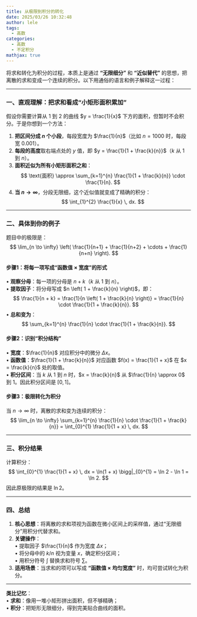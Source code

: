 ```yaml
---
title: 从极限到积分的转化
date: 2025/03/26 10:32:48
author: lele
tags:
  - 高数
categories:
  - 高数
  - 不定积分
mathjax: true
---
```

将求和转化为积分的过程，本质上是通过 **“无限细分”** 和 **“近似替代”** 的思想，把离散的求和变成一个连续的积分。以下用通俗的语言和例子解释这一过程：

---

### **一、直观理解：把求和看成“小矩形面积累加”**
假设你需要计算从 $1$ 到 $2$ 的曲线 $y = \frac{1}{x}$ 下方的面积，但暂时不会积分。于是你想到一个方法：
1. **把区间分成 $n$ 个小段**，每段宽度为 $\frac{1}{n}$（比如 $n=1000$ 时，每段宽 $0.001$）。
2. **每段的高度**取右端点处的 $y$ 值，即 $y = \frac{1}{1 + \frac{k}{n}}$（$k$ 从 $1$ 到 $n$）。
3. **面积近似为所有小矩形面积之和**：  
   $$
   \text{面积} \approx \sum_{k=1}^{n} \frac{1}{1 + \frac{k}{n}} \cdot \frac{1}{n}.
   $$
4. **当 $n \to \infty$**，分段无限细，这个近似值就变成了精确的积分：  
   $$
   \int_{1}^{2} \frac{1}{x} \, dx.
   $$

---

### **二、具体到你的例子**
题目中的极限是：  
$$
\lim_{n \to \infty} \left( \frac{1}{n+1} + \frac{1}{n+2} + \cdots + \frac{1}{n+n} \right).
$$

#### **步骤1：将每一项写成“函数值 × 宽度”的形式**
• **观察分母**：每一项的分母是 $n + k$（$k$ 从 $1$ 到 $n$）。  
• **提取因子**：将分母写成 $n \left( 1 + \frac{k}{n} \right)$，即：  
  $$
  \frac{1}{n + k} = \frac{1}{n \left( 1 + \frac{k}{n} \right)} = \frac{1}{n} \cdot \frac{1}{1 + \frac{k}{n}}.
  $$
• **总和变为**：  
  $$
  \sum_{k=1}^{n} \frac{1}{n} \cdot \frac{1}{1 + \frac{k}{n}}.
  $$

#### **步骤2：识别“积分结构”**
• **宽度**：$\frac{1}{n}$ 对应积分中的微分 $\Delta x$。  
• **函数值**：$\frac{1}{1 + \frac{k}{n}}$ 对应函数 $f(x) = \frac{1}{1 + x}$ 在 $x = \frac{k}{n}$ 处的取值。  
• **积分区间**：当 $k$ 从 $1$ 到 $n$ 时，$x = \frac{k}{n}$ 从 $\frac{1}{n} \approx 0$ 到 $1$。因此积分区间是 $[0, 1]$。

#### **步骤3：极限转化为积分**
当 $n \to \infty$ 时，离散的求和变为连续的积分：  
$$
\lim_{n \to \infty} \sum_{k=1}^{n} \frac{1}{n} \cdot \frac{1}{1 + \frac{k}{n}} = \int_{0}^{1} \frac{1}{1 + x} \, dx.
$$

---

### **三、积分结果**
计算积分：  
$$
\int_{0}^{1} \frac{1}{1 + x} \, dx = \ln(1 + x) \bigg|_{0}^{1} = \ln 2 - \ln 1 = \ln 2.
$$
因此原极限的结果是 $\ln 2$。

---

### **四、总结**
1. **核心思想**：将离散的求和项视为函数在微小区间上的采样值，通过“无限细分”用积分代替求和。  
2. **关键操作**：  
   • 提取因子 $\frac{1}{n}$ 作为宽度 $\Delta x$；  
   • 将分母中的 $k/n$ 视为变量 $x$，确定积分区间；  
   • 用积分符号 $\int$ 替换求和符号 $\sum$。  
3. **适用场景**：当求和的项可以写成 **“函数值 × 均匀宽度”** 时，均可尝试转化为积分。

---

**类比记忆**：  
• **求和**：像用一堆小矩形拼出面积，但不够精确；  
• **积分**：把矩形无限细分，得到完美贴合曲线的面积。